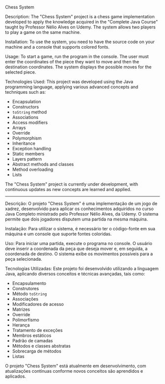 Chess System

Description:
The "Chess System" project is a chess game implementation developed to apply the knowledge acquired in the "Complete Java Course" taught by Professor Nélio Alves on Udemy. The system allows two players to play a game on the same machine.

Installation:
To use the system, you need to have the source code on your machine and a console that supports colored fonts.

Usage:
To start a game, run the program in the console. The user must enter the coordinates of the piece they want to move and then the destination coordinates. The system displays the possible moves for the selected piece.

Technologies Used:
This project was developed using the Java programming language, applying various advanced concepts and techniques such as:
- Encapsulation
- Constructors
- `toString` method
- Associations
- Access modifiers
- Arrays
- Override
- Polymorphism
- Inheritance
- Exception handling
- Static members
- Layers pattern
- Abstract methods and classes
- Method overloading
- Lists

The "Chess System" project is currently under development, with continuous updates as new concepts are learned and applied.

---

Descrição:
O projeto "Chess System" é uma implementação de um jogo de xadrez, desenvolvido para aplicar os conhecimentos adquiridos no curso Java Completo ministrado pelo Professor Nélio Alves, da Udemy. O sistema permite que dois jogadores disputem uma partida na mesma máquina.

Instalação:
Para utilizar o sistema, é necessário ter o código-fonte em sua máquina e um console que suporte fontes coloridas.

Uso:
Para iniciar uma partida, execute o programa no console. O usuário deve inserir a coordenada da peça que deseja mover e, em seguida, a coordenada de destino. O sistema exibe os movimentos possíveis para a peça selecionada.

Tecnologias Utilizadas:
Este projeto foi desenvolvido utilizando a linguagem Java, aplicando diversos conceitos e técnicas avançadas, tais como:
- Encapsulamento
- Construtores
- Método `toString`
- Associações
- Modificadores de acesso
- Matrizes
- Override
- Polimorfismo
- Herança
- Tratamento de exceções
- Membros estáticos
- Padrão de camadas
- Métodos e classes abstratas
- Sobrecarga de métodos
- Listas

O projeto "Chess System" está atualmente em desenvolvimento, com atualizações contínuas conforme novos conceitos são aprendidos e aplicados.
